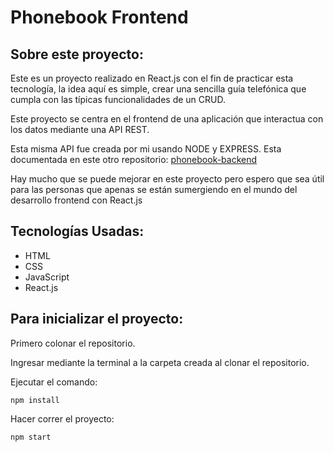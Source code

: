 # Phonebook Frontend

## Sobre este proyecto:

Este es un proyecto realizado en React.js con el fin de practicar esta tecnología, la idea aquí es simple, crear una sencilla guía telefónica que cumpla con las típicas funcionalidades de un CRUD.

Este proyecto se centra en el frontend de una aplicación que interactua con los datos mediante una API REST.

Esta misma API fue creada por mi usando NODE y EXPRESS. Esta documentada en este otro repositorio: [phonebook-backend](https://github.com/gregoryvicent/phonebook-backend)

Hay mucho que se puede mejorar en este proyecto pero espero que sea útil para las personas que apenas se están sumergiendo en el mundo del desarrollo frontend con React.js

## Tecnologías Usadas:

- HTML
- CSS
- JavaScript
- React.js

## Para inicializar el proyecto:

Primero colonar el repositorio.

Ingresar mediante la terminal a la carpeta creada al clonar el repositorio.

Ejecutar el comando:

```
npm install
```

Hacer correr el proyecto:

```
npm start
```
